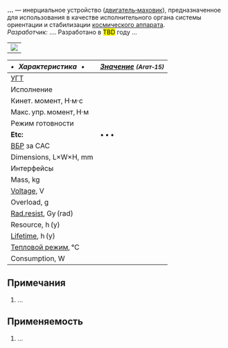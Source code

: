 **…** — инерциальное устройство ([двигатель‑маховик](rw.md)), предназначенное для использования в качестве исполнительного органа системы ориентации и стабилизации [космического аппарата](sc.md).  
*Разработчик:* …. Разработано в <mark>TBD</mark> году …

||
|:--|
| [![](f/rw//_pic1_thumb.jpg)](f/rw//_pic1.jpg)  |

<small>

|*•    Характеристика    •*|*[Значение](si.md) <small>(Агат‑15)</small>*|
|:--|:--|
|[УГТ](trl.md)|   |
|Исполнение|   |
|Кинет. момент, Н·м·с|   |
|Макс. упр. момент, Н·м|   |
|Режим готовности|   |
|**Etc:**|• • •|
|[ВБР](rams.md) за САС|   |
|Dimensions, L×W×H, mm|   |
|Интерфейсы|   |
|Mass, kg|   |
|[Voltage](voltage.md), V|   |
|Overload, g|   |
|[Rad.resist](ion_rad.md), Gy (rad)|   |
|Resource, h (y)|   |
|[Lifetime](lifetime.md), h (y)|   |
|[Тепловой режим](tcs.md), °C|   |
|Consumption, W|   |

</small>



<p style="page-break-after:always"> </p>

## Примечания
   1. …



## Применяемость
   1. …